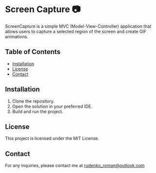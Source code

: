﻿# Screen Capture 📷
 
ScreenCapture is a simple MVC (Model-View-Controller) application that allows users to capture a selected region of the screen and create GIF animations.

## Table of Contents
- [Installation](#installation)
- [License](#license)
- [Contact](#contact)

## Installation

1. Clone the repository.
2. Open the solution in your preferred IDE.
3. Build and run the project.

## License
This project is licensed under the MIT License.

## Contact
For any inquiries, please contact me at rudenko_roman@outlook.com